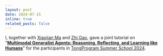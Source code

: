 ```yaml
---
layout: post
date: 2024-07-15
inline: true
related_posts: false
---
```


I, together with [Xiaojian Ma](https://jeasinema.github.io/) and [Zhi Gao](https://zhigao2017.github.io/), gave a joint tutorial on "**[Multimodal Generalist Agents: Reasoning, Reflecting, and Learning like Humans](talks/Multimodal-Generalist-Agent.pdf)**" for the participants in [TongProgram Summer School 2024](https://www.bigai.ai/tongprogram-2024/).